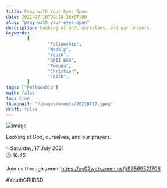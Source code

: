 ```yaml
---
title: Pray with Your Eyes Open
date: 2021-07-16T09:18:38+07:00
slug: "pray-with-your-eyes-open"
description: Looking at God, ourselves, and our prayers.
keywords:
        [
                "Fellowship",
                "Weekly",
                "Youth",
                "GRII BSD",
                "Pemuda",
                "Christian",
                "Faith",
        ]
tags: ["Fellowship"]
math: false
toc: true
thumbnail: "/images/events/20210717.jpeg"
draft: false
---
```


![image](/images/events/20210717.jpeg)

Looking at God, ourselves, and our prayers.

✨Saturday, 17 July 2021\
🕓 16.45

Join us through zoom!
https://us02web.zoom.us/j/98569521706

#YouthGRIIBSD
